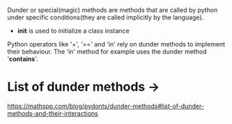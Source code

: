Dunder or special(magic) methods are methods that are called by python under specific conditions(they are called implicitly by the language).

- __init__ is used to initialize a class instance

Python operators like '+', '==' and 'in' rely on dunder methods to implement their behaviour. The 'in' method for example uses the dunder method '__contains__'.

# List of dunder methods -> 
https://mathspp.com/blog/pydonts/dunder-methods#list-of-dunder-methods-and-their-interactions
